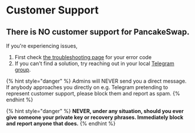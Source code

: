 # Customer Support

## There is NO customer support for PancakeSwap.

If you're experiencing issues,

1. First check [the troubleshooting page](../click-here-for-help/troubleshooting-errors.md) for your error code
2. If you can't find a solution, try reaching out in your local [Telegram group](telegram.md).

{% hint style="danger" %}
Admins will NEVER send you a direct message. If anybody approaches you directly on e.g. Telegram pretending to represent customer support, please block them and report as spam.
{% endhint %}

{% hint style="danger" %}
**NEVER, under any situation, should you ever give someone your private key or recovery phrases. Immediately block and report anyone that does.**
{% endhint %}

